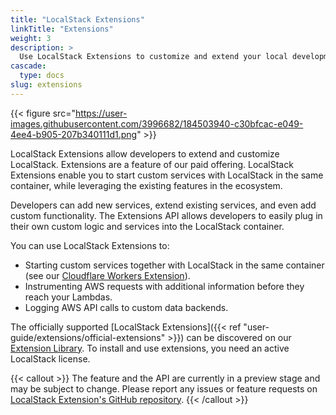 ```yaml
---
title: "LocalStack Extensions"
linkTitle: "Extensions"
weight: 3
description: >
  Use LocalStack Extensions to customize and extend your local development experience.
cascade:
  type: docs
slug: extensions
---
```


{{< figure src="https://user-images.githubusercontent.com/3996682/184503940-c30bfcac-e049-4ee4-b905-207b340111d1.png" >}}

LocalStack Extensions allow developers to extend and customize LocalStack.
Extensions are a feature of our paid offering. LocalStack Extensions enable you to start custom services with LocalStack in the same container, while leveraging the existing features in the ecosystem.

Developers can add new services, extend existing services, and even add custom functionality. The Extensions API allows developers to easily plug in their own custom logic and services into the LocalStack container.

You can use LocalStack Extensions to:

- Starting custom services together with LocalStack in the same container (see our [Cloudflare Workers Extension](https://localstack.cloud/blog/2023-06-26-develop-your-cloudflare-workers-aws-apps-locally-with-localstack-miniflare/)).
- Instrumenting AWS requests with additional information before they reach your Lambdas.
- Logging AWS API calls to custom data backends.

The officially supported [LocalStack Extensions]({{< ref "user-guide/extensions/official-extensions" >}}) can be discovered on our [Extension Library](https://app.localstack.cloud/extensions/library). To install and use extensions, you need an active LocalStack license.

{{< callout >}}
The feature and the API are currently in a preview stage and may be subject to change.
Please report any issues or feature requests on [LocalStack Extension's GitHub repository](https://github.com/localstack/localstack-extensions).
{{< /callout >}}
